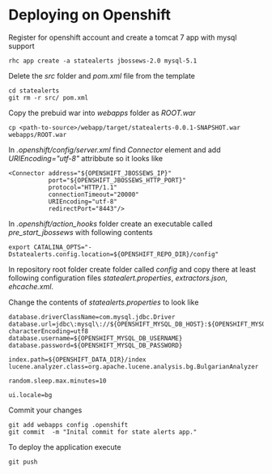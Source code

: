 Deploying on Openshift
======================

Register for openshift account and create a tomcat 7 app with mysql support

    rhc app create -a statealerts jbossews-2.0 mysql-5.1

Delete the _src_ folder and _pom.xml_ file from the template

    cd statealerts
    git rm -r src/ pom.xml

Copy the prebuid war into _webapps_ folder as _ROOT.war_

    cp <path-to-source>/webapp/target/statealerts-0.0.1-SNAPSHOT.war webapps/ROOT.war

In _.openshift/config/server.xml_ find _Connector_ element and add _URIEncoding="utf-8"_ attribbute so it looks like

    <Connector address="${OPENSHIFT_JBOSSEWS_IP}"
               port="${OPENSHIFT_JBOSSEWS_HTTP_PORT}"
               protocol="HTTP/1.1"
               connectionTimeout="20000"
               URIEncoding="utf-8"
               redirectPort="8443"/>


In _.openshift/action_hooks_ folder create an executable called _pre_start_jbossews_ with following contents

    export CATALINA_OPTS="-Dstatealerts.config.location=${OPENSHIFT_REPO_DIR}/config"
    
In repository root folder create folder called _config_ and copy there at least following configuration files _statealert.properties_, _extractors.json_, _ehcache.xml_.

Change the contents of _statealerts.properties_ to look like

    database.driverClassName=com.mysql.jdbc.Driver
    database.url=jdbc\:mysql\://${OPENSHIFT_MYSQL_DB_HOST}:${OPENSHIFT_MYSQL_DB_PORT}/${OPENSHIFT_APP_NAME}?characterEncoding=utf8
    database.username=${OPENSHIFT_MYSQL_DB_USERNAME}
    database.password=${OPENSHIFT_MYSQL_DB_PASSWORD}

    index.path=${OPENSHIFT_DATA_DIR}/index
    lucene.analyzer.class=org.apache.lucene.analysis.bg.BulgarianAnalyzer

    random.sleep.max.minutes=10

    ui.locale=bg
    
Commit your changes

    git add webapps config .openshift
    git commit  -m "Inital commit for state alerts app."

To deploy the application execute

    git push
